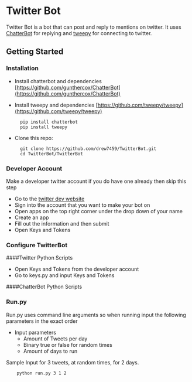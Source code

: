 # Twitter Bot

Twitter Bot is a bot that can post and reply to mentions on twitter.
It uses [ChatterBot](https://github.com/gunthercox/ChatterBot) for replying and [tweepy](https://github.com/tweepy/tweepy) for connecting to twitter.

## Getting Started
### Installation

* Install chatterbot and dependencies [https://github.com/gunthercox/ChatterBot](https://github.com/gunthercox/ChatterBot)
* Install tweepy and dependencies [https://github.com/tweepy/tweepy](https://github.com/tweepy/tweepy)

        pip install chatterbot
        pip install tweepy

* Clone this repo:

        git clone https://github.com/drew7459/TwitterBot.git
        cd TwitterBot/TwitterBot
	
### Developer Account
Make a developer twitter account if you do have one already then skip this step 

* Go to the [twitter dev website](https://developer.twitter.com/en/apps)
* Sign into the account that you want to make your bot on
* Open apps on the top right corner under the drop down of your name
* Create an app
* Fill out the information and then submit
* Open Keys and Tokens

### Configure TwitterBot
####Twitter Python Scripts
* Open Keys and Tokens from the developer account
* Go to keys.py and input Keys and Tokens

####ChatterBot Python Scripts


### Run.py
Run.py uses command line arguments so when running input the following parameters in the exact order

* Input parameters
	* Amount of Tweets per day
	* Binary true or false for random times
	* Amount of days to run

Sample Input for 3 tweets, at random times, for 2 days.
         
        python run.py 3 1 2
